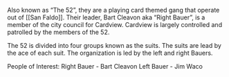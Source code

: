 Also known as “The 52”, they are a playing card themed gang that operate out of [[San Faldo]]. Their leader, Bart Cleavon aka “Right Bauer”, is a member of the city council for Cardview. Cardview is largely controlled and patrolled by the members of the 52.

The 52 is divided into four groups known as the suits. The suits are lead by the ace of each suit. The organization is led by the left and right Bauers.

People of Interest:
Right Bauer - Bart Cleavon
Left Bauer - Jim Waco